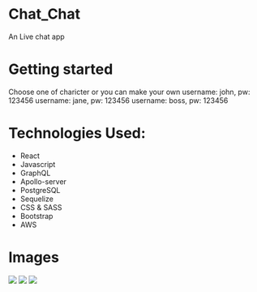 # Chat_Chat

An Live chat app

# Getting started
Choose one of charicter or you can make your own
username: john, pw: 123456
username: jane, pw: 123456
username: boss, pw: 123456

# Technologies Used:

- React
- Javascript
- GraphQL
- Apollo-server
- PostgreSQL
- Sequelize
- CSS & SASS
- Bootstrap
- AWS

# Images

<img src="https://i.imgur.com/cc50IWN.png">
<img src="https://i.imgur.com/gGgSiMX.png">
<img src="https://i.imgur.com/4RYFoxA.png">

